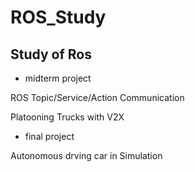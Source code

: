 # ROS_Study
 Study of Ros 
----------------------------------
* midterm project

ROS Topic/Service/Action Communication

Platooning Trucks with V2X 

* final project

Autonomous drving car in Simulation
